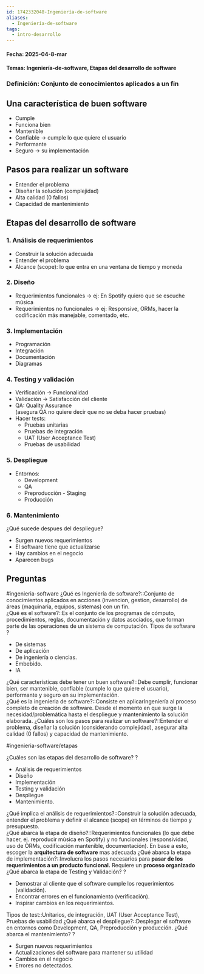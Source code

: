 ```yaml
---
id: 1742332048-Ingeniería-de-software
aliases:
  - Ingeniería-de-software
tags:
  - intro-desarrollo
---
```

#### Fecha: 2025-04-8-mar
#### Temas: Ingeniería-de-software, Etapas del desarrollo de software
### Definición: Conjunto de conocimientos aplicados a un fin

## **Una característica de buen software**

- Cumple
- Funciona bien
- Mantenible
- Confiable → cumple lo que quiere el usuario
- Performante
- Seguro → su implementación
## **Pasos para realizar un software**

- Entender el problema
- Diseñar la solución (complejidad)
- Alta calidad (0 fallos)
- Capacidad de mantenimiento

## **Etapas del desarrollo de software**

### 1. **Análisis de requerimientos**
- Construir la solución adecuada
- Entender el problema
-  Alcance (scope): lo que entra en una ventana de tiempo y moneda
### 2. **Diseño**
- Requerimientos funcionales → ej: En Spotify quiero que se escuche música
- Requerimientos no funcionales → ej: Responsive, ORMs, hacer la codificación más manejable, comentado, etc.

### 3. **Implementación**
- Programación 
- Integración
- Documentación
- Diagramas

### 4. **Testing y validación**
- Verificación → Funcionalidad
- Validación → Satisfacción del cliente
- QA: Quality Assurance  
    (asegura QA no quiere decir que no se deba hacer pruebas)
- Hacer tests:
    - Pruebas unitarias
    - Pruebas de integración
    - UAT (User Acceptance Test)
    - Pruebas de usabilidad

### 5. **Despliegue**
- Entornos:
    - Development
    - QA
    - Preproducción - Staging
    - Producción

### 6. **Mantenimiento**
¿Qué sucede despues del despliegue?
- Surgen nuevos requerimientos
- El software tiene que actualizarse
- Hay cambios en el negocio
- Aparecen bugs

## Preguntas
#ingenieria-software
¿Qué es Ingeniería de software?::Conjunto de conocimientos aplicados en acciones (invencion, gestion, desarrollo) de áreas (maquinaria, equipos, sistemas) con un fin.  
¿Qué es el software?::Es el conjunto de los programas de cómputo, procedimientos, reglas, documentación y datos asociados, que forman parte de las operaciones de un sistema de computación.
Tipos de software
?
- De sistemas
- De aplicación
- De ingeniería o ciencias.
- Embebido.
- IA

¿Qué características debe tener un buen software?::Debe cumplir, funcionar bien, ser mantenible, confiable (cumple lo que quiere el usuario), performante y seguro en su implementación.  
¿Qué es la ingenieria de software?::Consiste en aplicarIngeniería al proceso completo de creación de software. Desde el momento en que surge la necesidad/problemática hasta el despliegue y mantenimiento la solución elaborada.
¿Cuáles son los pasos para realizar un software?::Entender el problema, diseñar la solución (considerando complejidad), asegurar alta calidad (0 fallos) y capacidad de mantenimiento.  

#ingenieria-software/etapas

¿Cuáles son las etapas del desarrollo de software?
?
- Análisis de requerimientos
- Diseño
- Implementación
- Testing y validación
- Despliegue
- Mantenimiento.  

¿Qué implica el análisis de requerimientos?::Construir la solución adecuada, entender el problema y definir el alcance (scope) en términos de tiempo y presupuesto.  
¿Qué abarca la etapa de diseño?::Requerimientos funcionales (lo que debe hacer, ej. reproducir música en Spotify) y no funcionales (responsividad, uso de ORMs, codificación mantenible, documentación). En base a esto, escoger la **arquitectura de software** mas adecuada
¿Qué abarca la etapa de implementación?::Involucra los pasos necesarios para **pasar de los requerimientos a un producto funcional.** Requiere un **proceso organizado**
¿Qué abarca la etapa de Testing y Validación?
?
- Demostrar al cliente que el software cumple los requerimientos (validación).
- Encontrar errores en el funcionamiento (verificación).
- Inspirar cambios en los requerimientos.

Tipos de test::Unitarios, de integración, UAT (User Acceptance Test), Pruebas de usabilidad
¿Qué abarca el despliegue?::Desplegar el software en entornos como Development, QA, Preproducción y producción.
¿Qué abarca el mantenimiento?
?
- Surgen nuevos requerimientos
- Actualizaciones del software para mantener su utilidad
- Cambios en el negocio
- Errores no detectados.